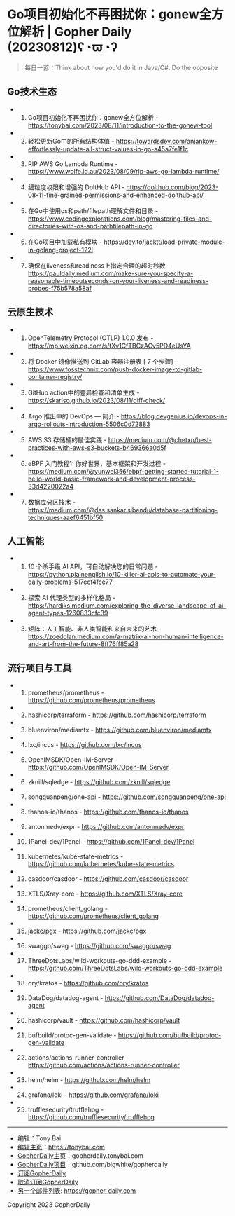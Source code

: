 # Go项目初始化不再困扰你：gonew全方位解析 | Gopher Daily (20230812)ʕ◔ϖ◔ʔ

>每日一谚：Think about how you&#39;d do it in Java/C#. Do the opposite

## Go技术生态


- 1. Go项目初始化不再困扰你：gonew全方位解析 - https://tonybai.com/2023/08/11/introduction-to-the-gonew-tool

- 2. 轻松更新Go中的所有结构体值 - https://towardsdev.com/anjankow-effortlessly-update-all-struct-values-in-go-a45a7fe1f1c

- 3. RIP AWS Go Lambda Runtime - https://www.wolfe.id.au/2023/08/09/rip-aws-go-lambda-runtime/

- 4. 细粒度权限和增强的 DoltHub API - https://dolthub.com/blog/2023-08-11-fine-grained-permissions-and-enhanced-dolthub-api/

- 5. 在Go中使用os和path/filepath理解文件和目录 - https://www.codingexplorations.com/blog/mastering-files-and-directories-with-os-and-pathfilepath-in-go

- 6. 在Go项目中加载私有模块 - https://dev.to/jacktt/load-private-module-in-golang-project-122l

- 7. 确保在liveness和readiness上指定合理的超时秒数 - https://pauldally.medium.com/make-sure-you-specify-a-reasonable-timeoutseconds-on-your-liveness-and-readiness-probes-f75b578a58af


## 云原生技术


- 1. OpenTelemetry Protocol (OTLP) 1.0.0 发布 - https://mp.weixin.qq.com/s/tXv1CfTBCzACv5PD4eUsYA

- 2. 将 Docker 镜像推送到 GitLab 容器注册表 [ 7 个步骤] - https://www.fosstechnix.com/push-docker-image-to-gitlab-container-registry/

- 3. GitHub action中的差异检查和清单生成 - https://skarlso.github.io/2023/08/11/diff-check/

- 4. Argo 推出中的 DevOps — 简介 - https://blog.devgenius.io/devops-in-argo-rollouts-introduction-5506c0d72883

- 5. AWS S3 存储桶的最佳实践 - https://medium.com/@chetxn/best-practices-with-aws-s3-buckets-b469366a0d5f

- 6. eBPF 入门教程1: 你好世界，基本框架和开发过程 - https://medium.com/@yunwei356/ebpf-getting-started-tutorial-1-hello-world-basic-framework-and-development-process-33d4220022a4

- 7. 数据库分区技术 - https://medium.com/@das.sankar.sibendu/database-partitioning-techniques-aaef6451bf50


## 人工智能


- 1. 10 个杀手级 AI API，可自动解决您的日常问题 - https://python.plainenglish.io/10-killer-ai-apis-to-automate-your-daily-problems-517ecf4fce77

- 2. 探索 AI 代理类型的多样化格局 - https://hardiks.medium.com/exploring-the-diverse-landscape-of-ai-agent-types-1260833cfc39

- 3. 矩阵：人工智能、非人类智能和来自未来的艺术 - https://zoedolan.medium.com/a-matrix-ai-non-human-intelligence-and-art-from-the-future-8ff76ff85a28


## 流行项目与工具


- 1. prometheus/prometheus - https://github.com/prometheus/prometheus

- 2. hashicorp/terraform - https://github.com/hashicorp/terraform

- 3. bluenviron/mediamtx - https://github.com/bluenviron/mediamtx

- 4. lxc/incus - https://github.com/lxc/incus

- 5. OpenIMSDK/Open-IM-Server - https://github.com/OpenIMSDK/Open-IM-Server

- 6. zknill/sqledge - https://github.com/zknill/sqledge

- 7. songquanpeng/one-api - https://github.com/songquanpeng/one-api

- 8. thanos-io/thanos - https://github.com/thanos-io/thanos

- 9. antonmedv/expr - https://github.com/antonmedv/expr

- 10. 1Panel-dev/1Panel - https://github.com/1Panel-dev/1Panel

- 11. kubernetes/kube-state-metrics - https://github.com/kubernetes/kube-state-metrics

- 12. casdoor/casdoor - https://github.com/casdoor/casdoor

- 13. XTLS/Xray-core - https://github.com/XTLS/Xray-core

- 14. prometheus/client_golang - https://github.com/prometheus/client_golang

- 15. jackc/pgx - https://github.com/jackc/pgx

- 16. swaggo/swag - https://github.com/swaggo/swag

- 17. ThreeDotsLabs/wild-workouts-go-ddd-example - https://github.com/ThreeDotsLabs/wild-workouts-go-ddd-example

- 18. ory/kratos - https://github.com/ory/kratos

- 19. DataDog/datadog-agent - https://github.com/DataDog/datadog-agent

- 20. hashicorp/vault - https://github.com/hashicorp/vault

- 21. bufbuild/protoc-gen-validate - https://github.com/bufbuild/protoc-gen-validate

- 22. actions/actions-runner-controller - https://github.com/actions/actions-runner-controller

- 23. helm/helm - https://github.com/helm/helm

- 24. grafana/loki - https://github.com/grafana/loki

- 25. trufflesecurity/trufflehog - https://github.com/trufflesecurity/trufflehog


----

- 编辑：Tony Bai
- [编辑主页](https://tonybai.com)：https://tonybai.com
- [GopherDaily主页](https://gopherdaily.tonybai.com)：gopherdaily.tonybai.com
- [GopherDaily项目](https://github.com/bigwhite/gopherdaily)：github.com/bigwhite/gopherdaily
- [订阅GopherDaily](https://gopherdaily.tonybai.com/subscribe)
- [取消订阅GopherDaily](https://gopherdaily.tonybai.com/unsubscribe)
- [另一个邮件列表](https://gopher-daily.com): https://gopher-daily.com

Copyright 2023 GopherDaily
